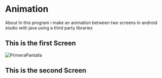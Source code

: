 # Animation
About In this program i make an animation between two screens in android studio with java using a third party libraries

## This is the first Screen



![PrimeraPantalla](https://user-images.githubusercontent.com/20567845/118935542-4483c100-b911-11eb-9df7-994623d44a45.PNG)

## This is the second Screen

